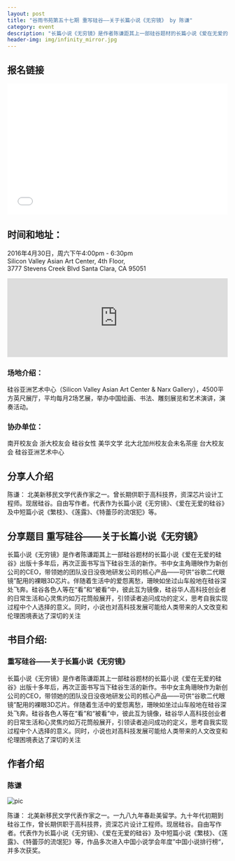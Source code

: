 ```yaml
---
layout: post
title: "谷雨书苑第五十七期 重写硅谷——关于长篇小说《无穷镜》 by 陈谦"
category: event
description: "长篇小说《无穷镜》是作者陈谦距其上一部硅谷题材的长篇小说《爱在无爱的硅谷》出版十多年后，再次正面书写当下硅谷生活的新作。"
header-img: img/infinity_mirror.jpg
---
```


## 报名链接
<div style="width:100%; text-align:left;" ><iframe  src="//eventbrite.com/tickets-external?eid=24478085613&ref=etckt" frameborder="0" height="300" width="100%" vspace="0" hspace="0" marginheight="5" marginwidth="5" scrolling="auto" allowtransparency="true"></iframe></div>

## 时间和地址：

2016年4月30日，周六下午4:00pm - 6:30pm  
Silicon Valley Asian Art Center, 4th Floor,  
3777 Stevens Creek Blvd Santa Clara, CA 95051


<iframe width="100%" height="180" frameborder="0" style="border:0"
src="https://www.google.com/maps/embed/v1/place?q=3777%20Stevens%20Creek%20Blvd%20Santa%20Clara%2C%20CA%2095054&key=AIzaSyBU8Fpde0IWAvSPYuvrpcjOHm_8scuCusk" allowfullscreen></iframe>

###  场地介绍：
硅谷亚洲艺术中心（Silicon Valley Asian Art Center & Narx Gallery），4500平方英尺展厅，平均每月2场艺展，举办中国绘画、书法、雕刻展览和艺术演讲，演奏活动。

###  协办单位：
南开校友会
浙大校友会
硅谷女性
美华文学
北大北加州校友会未名茶座
台大校友会
硅谷亚洲艺术中心

## 分享人介绍
陈谦：  北美新移民文学代表作家之一。曾长期供职于高科技界，资深芯片设计工程师。现居硅谷。自由写作者。代表作为长篇小说《无穷镜》、《爱在无爱的硅谷》及中短篇小说《繁枝》、《莲露》、《特蕾莎的流氓犯》等。

## 分享题目 重写硅谷——关于长篇小说《无穷镜》

长篇小说《无穷镜》是作者陈谦距其上一部硅谷题材的长篇小说《爱在无爱的硅谷》出版十多年后，再次正面书写当下硅谷生活的新作。书中女主角珊映作为新创公司的CEO，带领她的团队没日没夜地研发公司的核心产品——可供“谷歌二代眼镜”配用的裸眼3D芯片。伴随着生活中的爱怨离愁，珊映如坐过山车般地在硅谷深处飞奔。硅谷各色人等在“看”和“被看”中，彼此互为镜像，硅谷华人高科技创业者的日常生活和心灵焦灼如万花筒般展开，引领读者追问成功的定义，思考自我实现过程中个人选择的意义。同时，小说也对高科技发展可能给人类带来的人文改变和伦理困境表达了深切的关注

## 书目介绍: 

### 重写硅谷——关于长篇小说《无穷镜》
长篇小说《无穷镜》是作者陈谦距其上一部硅谷题材的长篇小说《爱在无爱的硅谷》出版十多年后，再次正面书写当下硅谷生活的新作。书中女主角珊映作为新创公司的CEO，带领她的团队没日没夜地研发公司的核心产品——可供“谷歌二代眼镜”配用的裸眼3D芯片。伴随着生活中的爱怨离愁，珊映如坐过山车般地在硅谷深处飞奔。硅谷各色人等在“看”和“被看”中，彼此互为镜像，硅谷华人高科技创业者的日常生活和心灵焦灼如万花筒般展开，引领读者追问成功的定义，思考自我实现过程中个人选择的意义。同时，小说也对高科技发展可能给人类带来的人文改变和伦理困境表达了深切的关注

## 作者介绍

### 陈谦
![pic](http://www.valleyrain.org/img/chen_qian.jpg)

陈谦：  北美新移民文学代表作家之一。一九八九年春赴美留学。九十年代初期到硅谷工作，曾长期供职于高科技界，资深芯片设计工程师。现居硅谷。自由写作者。代表作为长篇小说《无穷镜》、《爱在无爱的硅谷》及中短篇小说《繁枝》、《莲露》、《特蕾莎的流氓犯》等，作品多次进入中国小说学会年度”中国小说排行榜“，并多次获奖。
